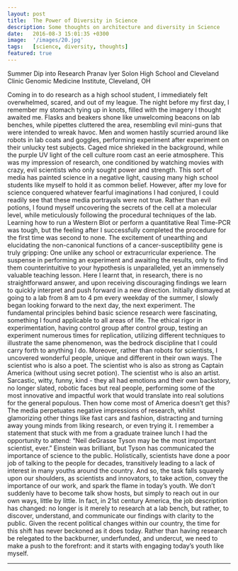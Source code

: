 ```yaml
---
layout: post
title:  The Power of Diversity in Science
description: Some thoughts on architecture and diversity in Science
date:   2016-08-3 15:01:35 +0300
image:  '/images/20.jpg'
tags:   [science, diversity, thoughts]
featured: true
---
```


Summer Dip into Research
Pranav Iyer
Solon High School and Cleveland Clinic Genomic Medicine Institute, Cleveland, OH

Coming in to do research as a high school student, I immediately felt overwhelmed, scared, and out of my league. The night before my first day, I remember my stomach tying up in knots, filled with the imagery I thought awaited me. Flasks and beakers shone like unwelcoming beacons on lab benches, while pipettes cluttered the area, resembling evil mini-guns that were intended to wreak havoc. Men and women hastily scurried around like robots in lab coats and goggles, performing experiment after experiment on their unlucky test subjects. Caged mice shrieked in the background, while the purple UV light of the cell culture room cast an eerie atmosphere.
This was my impression of research, one conditioned by watching movies with crazy, evil scientists who only sought power and strength. This sort of media has painted science in a negative light, causing many high school students like myself to hold it as common belief. 
However, after my love for science conquered whatever fearful imaginations I had conjured, I could readily see that these media portrayals were not true. Rather than evil potions, I found myself uncovering the secrets of the cell at a molecular level, while meticulously following the procedural techniques of the lab. Learning how to run a Western Blot or perform a quantitative Real Time-PCR was tough, but the feeling after I successfully completed the procedure for the first time was second to none. The excitement of unearthing and elucidating the non-canonical functions of a cancer-susceptibility gene is truly gripping: One unlike any school or extracurricular experience. The suspense in performing an experiment and awaiting the results, only to find them counterintuitive to your hypothesis is unparalleled, yet an immensely valuable teaching lesson. Here I learnt that, in research, there is no straightforward answer, and upon receiving discouraging findings we learn to quickly interpret and push forward in a new direction. Initially dismayed at going to a lab from 8 am to 4 pm every weekday of the summer, I slowly began looking forward to the next day, the next experiment. The fundamental principles behind basic science research were fascinating, something I found applicable to all areas of life. The ethical rigor in experimentation, having control group after control group, testing an experiment numerous times for replication, utilizing different techniques to illustrate the same phenomenon, was the bedrock discipline that I could carry forth to anything I do. 
Moreover, rather than robots for scientists, I uncovered wonderful people, unique and different in their own ways. The scientist who is also a poet. The scientist who is also as strong as Captain America (without using secret potion). The scientist who is also an artist. Sarcastic, witty, funny, kind - they all had emotions and their own backstory, no longer slated, robotic faces but real people, performing some of the most innovative and impactful work that would translate into real solutions for the general populous. 
Then how come most of America doesn’t get this? The media perpetuates negative impressions of research, whilst glamorizing other things like fast cars and fashion, distracting and turning away young minds from liking research, or even trying it. I remember a statement that stuck with me from a graduate trainee lunch I had the opportunity to attend: “Neil deGrasse Tyson may be the most important scientist, ever.” Einstein was brilliant, but Tyson has communicated the importance of science to the public. Holistically, scientists have done a poor job of talking to the people for decades, transitively leading to a lack of interest in many youths around the country. And so, the task falls squarely upon our shoulders, as scientists and innovators, to take action, convey the importance of our work, and spark the flame in today’s youth. We don’t suddenly have to become talk show hosts, but simply to reach out in our own ways, little by little. 
In fact, in 21st century America, the job description has changed: no longer is it merely to research at a lab bench, but rather, to discover, understand, and communicate our findings with clarity to the public. Given the recent political changes within our country, the time for this shift has never beckoned as it does today. Rather than having research be relegated to the backburner, underfunded, and undercut, we need to make a push to the forefront: and it starts with engaging today’s youth like myself. 

<hr>